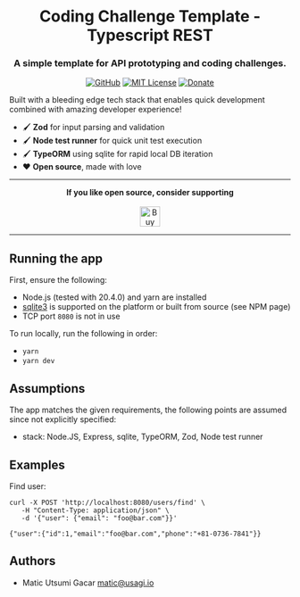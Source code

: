 <div align="center">
   <h1>Coding Challenge Template - Typescript REST</h1>
   <h3>A simple template for API prototyping and coding challenges.</h3>

[![GitHub](https://img.shields.io/badge/GitHub-code-blue?logo=github)](https://github.com/shiro/coding-challenge-template-typescript-rest)
[![MIT License](https://img.shields.io/github/license/shiro/coding-challenge-template-typescript-rest?color=43A047&logo=linux&logoColor=white)](https://github.com/shiro/coding-challenge-template-typescript-rest/blob/master/LICENSE)
[![Donate](https://img.shields.io/badge/Ko--Fi-donate-orange?logo=ko-fi&color=E53935)](https://ko-fi.com/C0C3RTCCI)

</div>

Built with a bleeding edge tech stack that enables quick development combined with amazing developer experience!

- 🖌️ **Zod** for input parsing and validation
- 🖌️ **Node test runner** for quick unit test execution
- 🖌️ **TypeORM** using sqlite for rapid local DB iteration
- ❤️ **Open source**, made with love

---

<div align="center">
   <b>If you like open source, consider supporting</b>
   <br/>
   <br/>
   <a href='https://ko-fi.com/C0C3RTCCI' target='_blank'><img height='36' style='border:0px;height:36px;' src='https://storage.ko-fi.com/cdn/kofi3.png?v=3' border='0' alt='Buy Me a Coffee at ko-fi.com' /></a>
</div>

---

## Running the app

First, ensure the following:

- Node.js (tested with 20.4.0) and yarn are installed
- [sqlite3](https://www.npmjs.com/package/sqlite3) is supported on the platform or built from source (see NPM page)
- TCP port `8080` is not in use

To run locally, run the following in order:

- `yarn`
- `yarn dev`

## Assumptions

The app matches the given requirements, the following points are assumed since
not explicitly specified:

- stack: Node.JS, Express, sqlite, TypeORM, Zod, Node test runner

## Examples

Find user:

```
curl -X POST 'http://localhost:8080/users/find' \
   -H "Content-Type: application/json" \
   -d '{"user": {"email": "foo@bar.com"}}'
```

`{"user":{"id":1,"email":"foo@bar.com","phone":"+81-0736-7841"}}`

## Authors

- Matic Utsumi Gacar <matic@usagi.io>
